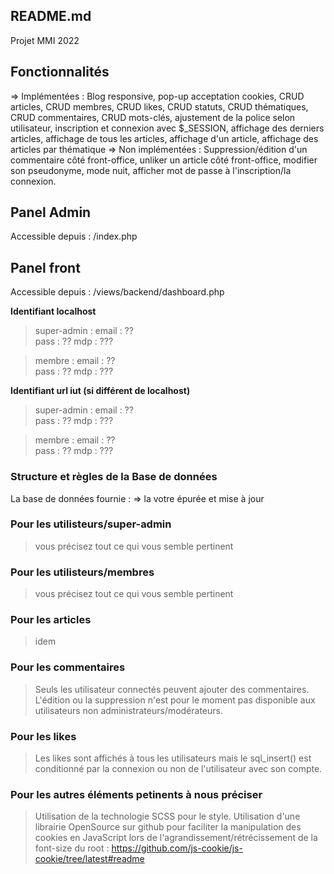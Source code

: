 README.md
-----------------

Projet MMI 2022

## Fonctionnalités

=> Implémentées : Blog responsive, pop-up acceptation cookies, CRUD articles, CRUD membres, CRUD likes, CRUD statuts, CRUD thématiques, CRUD commentaires, CRUD mots-clés, ajustement de la police selon utilisateur, inscription et connexion avec $_SESSION, affichage des derniers articles, affichage de tous les articles, affichage d'un article, affichage des articles par thématique
=> Non implémentées : Suppression/édition d'un commentaire côté front-office, unliker un article côté front-office, modifier son pseudonyme, mode nuit, afficher mot de passe à l'inscription/la connexion.

## Panel Admin

Accessible depuis : /index.php

## Panel front

Accessible depuis : /views/backend/dashboard.php

**Identifiant localhost**

> super-admin :
> email : ??  
> pass : ??
> mdp : ???  

> membre :
> email : ??  
> pass : ??
> mdp : ???  

**Identifiant url iut (si différent de localhost)**

> super-admin :
> email : ??  
> pass : ??
> mdp : ???  

> membre :
> email : ??  
> pass : ??
> mdp : ???  

### Structure et règles de la Base de données

La base de données fournie :
=> la votre épurée et mise à jour

### Pour les utilisteurs/super-admin

> vous précisez tout ce qui vous semble pertinent

### Pour les utilisteurs/membres

> vous précisez tout ce qui vous semble pertinent

### Pour les articles

> idem

### Pour les commentaires

> Seuls les utilisateur connectés peuvent ajouter des commentaires. L'édition ou la suppression n'est pour le moment pas disponible aux utilisateurs non administrateurs/modérateurs. 

### Pour les likes

> Les likes sont affichés à tous les utilisateurs mais le sql_insert() est conditionné par la connexion ou non de l'utilisateur avec son compte. 

### Pour les autres éléments petinents à nous préciser

> Utilisation de la technologie SCSS pour le style. 
> Utilisation d'une librairie OpenSource sur github pour faciliter la manipulation des cookies en JavaScript lors de l'agrandissement/rétrécissement de la font-size du root : https://github.com/js-cookie/js-cookie/tree/latest#readme
> 